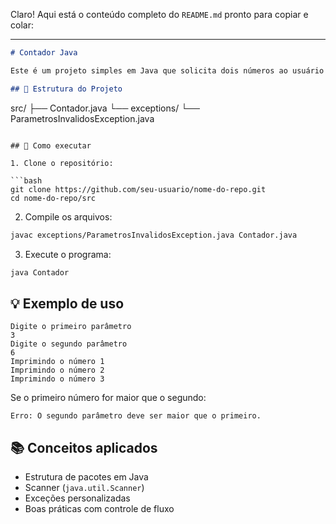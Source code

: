 Claro! Aqui está o conteúdo completo do `README.md` pronto para copiar e colar:

---

```markdown
# Contador Java

Este é um projeto simples em Java que solicita dois números ao usuário e imprime a contagem entre eles. Caso o segundo número seja menor que o primeiro, uma exceção personalizada é lançada.

## 📁 Estrutura do Projeto

```

src/
├── Contador.java
└── exceptions/
└── ParametrosInvalidosException.java

````

## 🚀 Como executar

1. Clone o repositório:

```bash
git clone https://github.com/seu-usuario/nome-do-repo.git
cd nome-do-repo/src
````

2. Compile os arquivos:

```bash
javac exceptions/ParametrosInvalidosException.java Contador.java
```

3. Execute o programa:

```bash
java Contador
```

## 💡 Exemplo de uso

```
Digite o primeiro parâmetro
3
Digite o segundo parâmetro
6
Imprimindo o número 1
Imprimindo o número 2
Imprimindo o número 3
```

Se o primeiro número for maior que o segundo:

```
Erro: O segundo parâmetro deve ser maior que o primeiro.
```

## 📚 Conceitos aplicados

* Estrutura de pacotes em Java
* Scanner (`java.util.Scanner`)
* Exceções personalizadas
* Boas práticas com controle de fluxo

